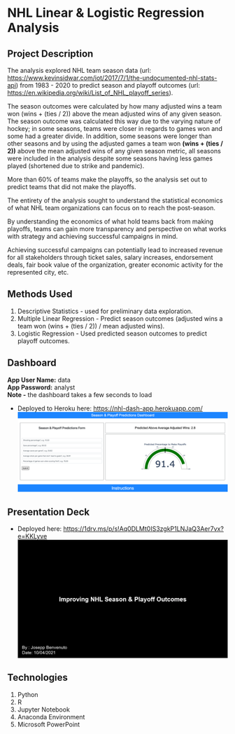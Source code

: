 # NHL Linear & Logistic Regression Analysis

## Project Description

The analysis explored NHL team season data (url: https://www.kevinsidwar.com/iot/2017/7/1/the-undocumented-nhl-stats-api) from 1983 - 2020 to predict season and playoff outcomes (url: https://en.wikipedia.org/wiki/List_of_NHL_playoff_series).

The season outcomes were calculated by how many adjusted wins a team won (wins + (ties / 2)) above the mean adjusted wins of any given season. The season outcome was calculated this way due to the varying nature of hockey; in some seasons, teams were closer in regards to games won and some had a greater divide. In addition, some seasons were longer than other seasons and by using the adjusted games a team won **(wins + (ties / 2))** above the mean adjusted wins of any given season metric, all seasons were included in the analysis despite some seasons having less games played (shortened due to strike and pandemic).

More than 60% of teams make the playoffs, so the analysis set out to predict teams that did not make the playoffs.

The entirety of the analysis sought to understand the statistical economics of what NHL team organizations can focus on to reach the post-season. 

By understanding the economics of what hold teams back from making playoffs, teams can gain more transparency and perspective on what works with strategy and achieving successful campaigns in mind.

Achieving successful campaigns can potentially lead to increased revenue for all stakeholders through ticket sales, salary increases, endorsement deals, fair book value of the organization, greater economic activity for the represented city, etc.

## Methods Used

1) Descriptive Statistics - used for preliminary data exploration.
2) Multiple Linear Regression - Predict season outcomes (adjusted wins a team won (wins + (ties / 2)) / mean adjusted wins).
3) Logistic Regression - Used predicted season outcomes to predict playoff outcomes.

## Dashboard

<p><strong>App User Name:</strong> data<br> <strong>App Password:</strong> analyst <br><strong>Note -</strong> the dashboard takes a few seconds to load</p>

* Deployed to Heroku here: https://nhl-dash-app.herokuapp.com/
![](ReadMe_Images/Dash1.png)

## Presentation Deck

* Deployed here: https://1drv.ms/p/s!Aq0DLMt0IS3zgkP1LNJaQ3Aer7vx?e=KKLyve
![](ReadMe_Images/Deck.png)

## Technologies 

1) Python 
2) R
3) Jupyter Notebook
4) Anaconda Environment
5) Microsoft PowerPoint

